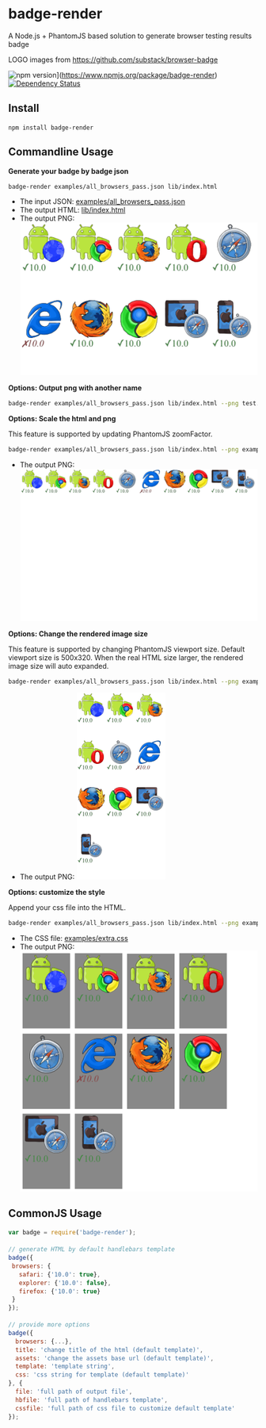 badge-render
============

A Node.js + PhantomJS based solution to generate browser testing results badge

LOGO images from https://github.com/substack/browser-badge

![npm version](https://img.shields.io/npm/v/badge-render.svg)](https://www.npmjs.org/package/badge-render) [![Dependency Status](https://david-dm.org/zordius/badge-render.png)](https://david-dm.org/zordius/badge-render)

Install
-------

```
npm install badge-render
```

Commandline Usage
-----------------

**Generate your badge by badge json**

```sh
badge-render examples/all_browsers_pass.json lib/index.html
```

* The input JSON: <a href="examples/all_browsers_pass.json">examples/all_browsers_pass.json</a>
* The output HTML: <a href="lib/index.html">lib/index.html</a>
* The output PNG: <img src="lib/index.html.png" />

**Options: Output png with another name**
```sh
badge-render examples/all_browsers_pass.json lib/index.html --png test.png
```

**Options: Scale the html and png**

This feature is supported by updating PhantomJS zoomFactor.

```sh
badge-render examples/all_browsers_pass.json lib/index.html --png examples/scale.png --scale 0.5
```

* The output PNG: <img src="examples/scale.png" />

**Options: Change the rendered image size**

This feature is supported by changing PhantomJS viewport size. Default viewport size is 500x320. When the real HTML size larger, the rendered image size will auto expanded.

```sh
badge-render examples/all_browsers_pass.json lib/index.html --png examples/small.png --scale 0.6 --width 180 --height 200
```

* The output PNG: <img src="examples/small.png" />

**Options: customize the style**

Append your css file into the HTML.

```sh
badge-render examples/all_browsers_pass.json lib/index.html --png examples/style.png --css examples/extra.css
```

* The CSS file: <a href="examples/extra.css">examples/extra.css</a>
* The output PNG: <img src="examples/style.png" />

CommonJS Usage
--------------

```javascript
var badge = require('badge-render');

// generate HTML by default handlebars template
badge({
 browsers: {
   safari: {'10.0': true},
   explorer: {'10.0': false},
   firefox: {'10.0': true}
 }
});

// provide more options
badge({
  browsers: {...},
  title: 'change title of the html (default template)',
  assets: 'change the assets base url (default template)',
  template: 'template string',
  css: 'css string for template (default template)'
}, {
  file: 'full path of output file',
  hbfile: 'full path of handlebars template',
  cssfile: 'full path of css file to customize default template'
});
```
